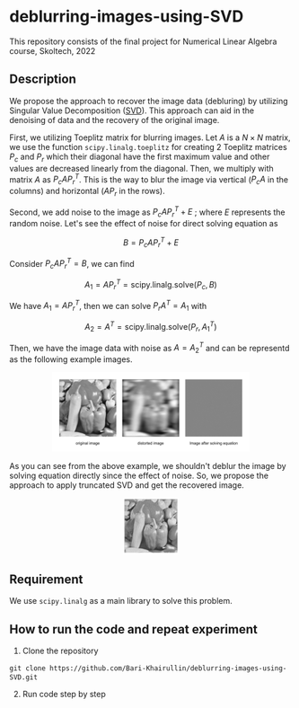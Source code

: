 # deblurring-images-using-SVD
This repository consists of the final project for Numerical Linear Algebra course, Skoltech, 2022

## Description
We propose the approach to recover the image data (debluring) by utilizing Singular Value Decomposition ([SVD](https://en.wikipedia.org/wiki/Singular_value_decomposition)). This approach can aid in the denoising of data and the recovery of the original image. 

First, we utilizing Toeplitz matrix for blurring images. Let $A$ is a $N×N$ matrix, we use the function `scipy.linalg.toeplitz` for creating 2 Toeplitz matrices $P_c$ and $P_r$ which their diagonal have the first maximum value and other values are decreased linearly from the diagonal. Then, we multiply with matrix $A$ as $P_c A P_r^T$. This is the way to blur the image via vertical ($P_c A$ in the columns) and horizontal ($A P_r$ in the rows).

Second, we add noise to the image as $P_c A P_r^T + E$ ; where $E$ represents the random noise. Let's see the effect of noise for direct solving equation as 

$$ 
B = P_c A P_r^T + E 
$$

Consider $P_c A P_r^T = B$, we can find 

$$ 
A_1 = A P_r^T = \text{scipy.linalg.solve}(P_c, B)
$$

We have $A_1 = A P_r^T$, then we can solve $P_r A^T = A_1$ with 

$$ 
A_2 = A^T = \text{scipy.linalg.solve}(P_r, A_1^T)
$$

Then, we have the image data with noise as $A = A_2^T$ and can be representd as the following example images.

<p align="center" width="100%">
    <img width="70%" src="https://github.com/Bari-Khairullin/deblurring-images-using-SVD/blob/main/Results/readme_1.png">
</p>

As you can see from the above example, we shouldn't deblur the image by solving equation directly since the effect of noise. So, we propose the approach to apply truncated SVD and get the recovered image.

<p align="center" width="100%">
    <img width="20%" src="https://github.com/Bari-Khairullin/deblurring-images-using-SVD/blob/main/Results/recover.png">
</p>


## Requirement
We use `scipy.linalg` as a main library to solve this problem.

## How to run the code and repeat experiment
1. Clone the repository
``` 
git clone https://github.com/Bari-Khairullin/deblurring-images-using-SVD.git
```
2. Run code step by step
